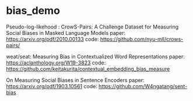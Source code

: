 # bias_demo

Pseudo-log-likehood :
CrowS-Pairs: A Challenge Dataset for Measuring Social Biases in Masked Language Models
paper: https://arxiv.org/pdf/2010.00133
code: https://github.com/nyu-mll/crows-pairs/


weat/seat:
Measuring Bias in Contextualized Word Representations
paper: https://aclanthology.org/W19-3823
code: https://github.com/keitakurita/contextual_embedding_bias_measure

On Measuring Social Biases in Sentence Encoders
paper: https://arxiv.org/pdf/1903.10561
code: https://github.com/W4ngatang/sent-bias


